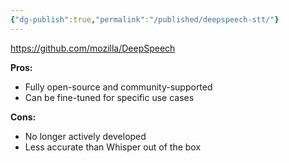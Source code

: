 ```yaml
---
{"dg-publish":true,"permalink":"/published/deepspeech-stt/"}
---
```


https://github.com/mozilla/DeepSpeech

**Pros:**

- Fully open-source and community-supported
- Can be fine-tuned for specific use cases

**Cons:**

- No longer actively developed
- Less accurate than Whisper out of the box